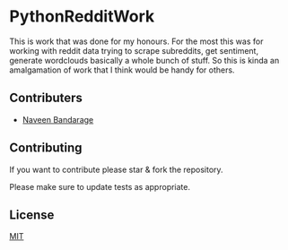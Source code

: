 # PythonRedditWork

This is work that was done for my honours. For the most this was for working with reddit data trying to scrape subreddits, get sentiment, generate wordclouds basically a whole bunch of stuff. So this is kinda an amalgamation of work that I think would be handy for others.

## Contributers
- [Naveen Bandarage](https://github.com/NaveenBandarage)


## Contributing
If you want to contribute please star & fork the repository.

Please make sure to update tests as appropriate.

## License
[MIT](https://choosealicense.com/licenses/mit/)
 